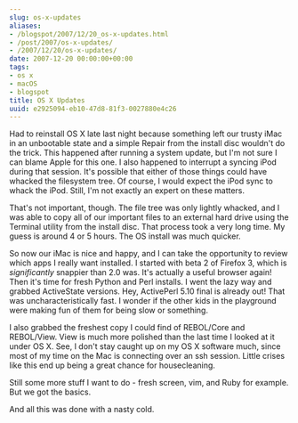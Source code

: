 ```yaml
---
slug: os-x-updates
aliases:
- /blogspot/2007/12/20_os-x-updates.html
- /post/2007/os-x-updates/
- /2007/12/20/os-x-updates/
date: 2007-12-20 00:00:00+00:00
tags:
- os x
- macOS
- blogspot
title: OS X Updates
uuid: e2925094-eb10-47d8-81f3-0027880e4c26
---
```

Had to reinstall OS X late last night because something left our trusty iMac in an unbootable state and a simple Repair from the install disc wouldn't do the trick. This happened after running a system update, but I'm not sure I can blame Apple for this one. I also happened to interrupt a syncing iPod during that session. It's possible that either of those things could have whacked the filesystem tree. Of course, I would expect the iPod sync to whack the iPod. Still, I'm not exactly an expert on these matters.
<!-- TEASER_END -->

That's not important, though. The file tree was only lightly whacked, and I was able to copy all of our important files to an external hard drive using the Terminal utility from the install disc. That process took a very long time. My guess is around 4 or 5 hours. The OS install was much quicker.

So now our iMac is nice and happy, and I can take the opportunity to review which apps I really want installed. I started with beta 2 of Firefox  3, which is <span style="font-style: italic;">significantly</span> snappier than 2.0 was. It's actually a useful browser again! Then it's time for fresh Python and Perl installs. I went the lazy way and grabbed ActiveState versions. Hey, ActivePerl 5.10 final is already out! That was uncharacteristically fast. I wonder if the other kids in the playground were making fun of them for being slow or something.

I also grabbed the freshest copy I could find of REBOL/Core and REBOL/View. View is much more polished than the last time I looked at it under OS X. See, I don't stay caught up on my OS X software much, since most of my time on the Mac is connecting over an ssh session. Little crises like this end up being a great chance for housecleaning.

Still some more stuff I want to do - fresh screen, vim, and Ruby for example. But we got the basics.

And all this was done with a nasty cold.